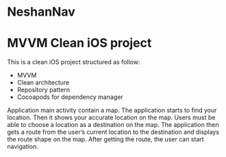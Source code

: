 # NeshanNav
# MVVM Clean iOS project

This is a clean iOS project structured as follow:

- MVVM
- Clean architecture
- Repository pattern
- Cocoapods for dependency manager

Application main activity contain a map. The application starts to find your location. Then it shows your accurate location on the map. Users must be able to choose a location as a destination on the map. The application then gets a route from the user’s current location to the destination and displays the route shape on the map. After getting the route, the user can start navigation.
